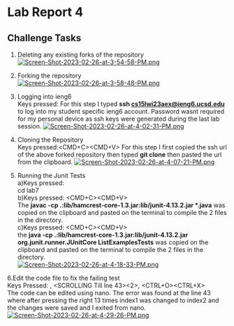# Lab Report 4 #
## Challenge Tasks ##
1. Deleting any existing forks of the repository \
[![Screen-Shot-2023-02-26-at-3-54-58-PM.png](https://i.postimg.cc/QxjvbdK1/Screen-Shot-2023-02-26-at-3-54-58-PM.png)](https://postimg.cc/QVn6Nsbd)

2. Forking the repository \
[![Screen-Shot-2023-02-26-at-3-58-48-PM.png](https://i.postimg.cc/66zg3NT0/Screen-Shot-2023-02-26-at-3-58-48-PM.png)](https://postimg.cc/23b2cMQb)

3. Logging into ieng6 \
Keys pressed:<ENTER>
For this step I typed **ssh cs15lwi23aex@ieng6.ucsd.edu** to log into my student specific ieng6 account. Password wasnt required for my personal device as 
ssh keys were generated during the last lab session.
[![Screen-Shot-2023-02-26-at-4-02-31-PM.png](https://i.postimg.cc/W3mNhnxp/Screen-Shot-2023-02-26-at-4-02-31-PM.png)](https://postimg.cc/WF3LyM2x)

4. Cloning the Repository \
Keys pressed:<CMD+C><CMD+V><ENTER>
For this step I first copied the ssh url of the above forked repository then typed **git clone** then pasted the url from the clipboard.
[![Screen-Shot-2023-02-26-at-4-07-21-PM.png](https://i.postimg.cc/BbdMkTQD/Screen-Shot-2023-02-26-at-4-07-21-PM.png)](https://postimg.cc/7Jn3TTzY)

5. Running the Junit Tests \
a)Keys pressed: <ENTER> \
  cd lab7 \
b)Keys pressed: <CMD+C><CMD+V><ENTER> \
  The __javac -cp .:lib/hamcrest-core-1.3.jar:lib/junit-4.13.2.jar *.java__ was copied on the clipboard and pasted on the terminal to compile the 2 files in the directory. \
c)Keys pressed: <CMD+C><CMD+V><ENTER> \
  the __java -cp .:lib/hamcrest-core-1.3.jar:lib/junit-4.13.2.jar org.junit.runner.JUnitCore ListExamplesTests__ was copied on the clipboard and pasted on the terminal to compile the 2 files in the directory. \
[![Screen-Shot-2023-02-26-at-4-18-33-PM.png](https://i.postimg.cc/brNZPWdf/Screen-Shot-2023-02-26-at-4-18-33-PM.png)](https://postimg.cc/WFCN69M5)

6.Edit the code file to fix the failing test \
Keys Pressed: <ENTER>, <SCROLLING Till lne 43><backspace><2>, <CTRL+O><CTRL+X><n> \
The code can be edited using nano. The error was found at the line 43 where after pressing the right 13 times index1 was changed to index2 and the changes were saved and I exited from nano.
[![Screen-Shot-2023-02-26-at-4-29-26-PM.png](https://i.postimg.cc/Hx7gytK8/Screen-Shot-2023-02-26-at-4-29-26-PM.png)](https://postimg.cc/8JD98LTT)
